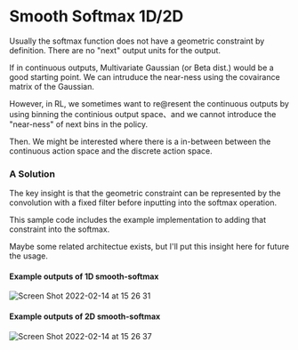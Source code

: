 # Smooth Softmax 1D/2D

Usually the softmax function does not have a geometric constraint by definition. There are no "next" output units for the output.

If in continuous outputs, Multivariate Gaussian (or Beta dist.) would be a good starting point. We can intruduce the near-ness using the covairance matrix of the Gaussian.

However, in RL, we sometimes want to re@resent the continuous outputs by using binning the continious output space、and we cannot introduce the "near-ness" of next bins in the policy. 

Then. We might be interested where there is a in-between between the continuous action space and the discrete action space.

### A Solution

The key insight is that the geometric constraint can be represented by the convolution with a fixed filter before inputting into the softmax operation.

This sample code includes the example implementation to adding that constraint into the softmax.

Maybe some related architectue exists, but I'll put this insight here for future the usage.

#### Example outputs of 1D smooth-softmax
![Screen Shot 2022-02-14 at 15 26 31](https://user-images.githubusercontent.com/1684732/153815654-995628ac-0adf-4348-8965-78f040d9d10b.png)

#### Example outputs of 2D smooth-softmax
![Screen Shot 2022-02-14 at 15 26 37](https://user-images.githubusercontent.com/1684732/153815660-2d9431e0-8718-4bdf-a81b-d6034435bdcc.png)
